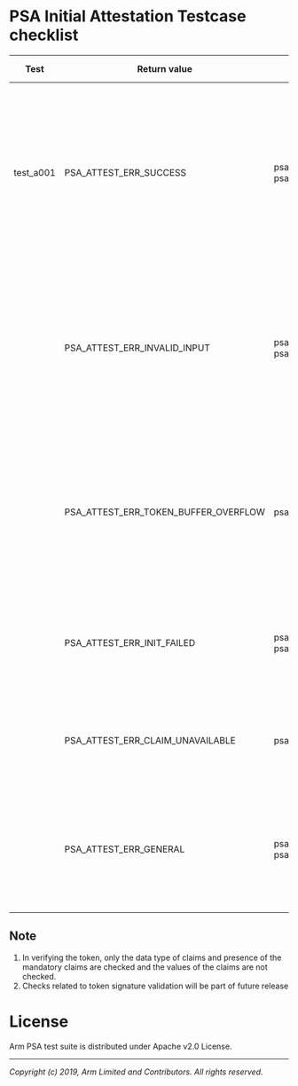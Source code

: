 # PSA Initial Attestation Testcase checklist

| Test      | Return value                         | API                                                               | Test Algorithm                                                                                                                                                  | Test Cases                                                                                                                                                                                             |
|-----------|--------------------------------------|-------------------------------------------------------------------|-----------------------------------------------------------------------------------------------------------------------------------------------------------------|-------------------------------------------------------------------------------------------------------------------------------------------------------------------------------------------------------|
| test_a001 | PSA_ATTEST_ERR_SUCCESS               | psa_initial_attest_get_token()<br />psa_initial_attest_get_token_size() | 1. Provide correct inputs to API with described challenge sizes  <br />2. Expect API to return this define as return value each time  <br />3. Verify the token | 1. Challenge_size = 32 <br />2. Challenge_size = 48 <br />3. Challenge_size = 64                                                                                                         |
|           | PSA_ATTEST_ERR_INVALID_INPUT         | psa_initial_attest_get_token()<br />psa_initial_attest_get_token_size() | 1. Provide described challenge sizes to the API along with other valid parameters <br />2. Expect API to return this define as return value each time           | 1. Challenge_size is zero <br />2. Invalid challenge size between 0 and 32 <br />3. Invalid challenge size between 32 and 64  <br />4. Challenge_size is greater than MAX_CHALLENGE_SIZE |
|           | PSA_ATTEST_ERR_TOKEN_BUFFER_OVERFLOW | psa_initial_attest_get_token()                                    | 1. Provide described taken size to the API along with other valid parameters <br />2. Expect API to return this define as return value each time                | Pass the token_size which less than actual/required token size                                                                                                                                        |
|           | PSA_ATTEST_ERR_INIT_FAILED           | psa_initial_attest_get_token()<br />psa_initial_attest_get_token_size() | Can't simulate. Test can't generate stimulus where attestation initialisation fails                                                                             |                                                                                                                                                                                                       |
|           | PSA_ATTEST_ERR_CLAIM_UNAVAILABLE     | psa_initial_attest_get_token()                                    | Can't simulate. Test can't generate stimulus where claim can unavailable                                                                                        |                                                                                                                                                                                                       |
|           | PSA_ATTEST_ERR_GENERAL               | psa_initial_attest_get_token()<br />psa_initial_attest_get_token_size() | Can't simulate. Test can't generate stimulus where unexpected error happened during API operation                                                               |                                                                                                                                                                                                       |

## Note

1. In verifying the token, only the data type of claims and presence of the mandatory claims are checked and the values of the claims are not checked.
2. Checks related to token signature validation will be part of future release

# License
Arm PSA test suite is distributed under Apache v2.0 License.

--------------

*Copyright (c) 2019, Arm Limited and Contributors. All rights reserved.*
